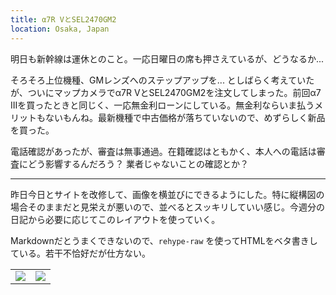 ```yaml
---
title: α7R VとSEL2470GM2
location: Osaka, Japan
---
```


明日も新幹線は運休とのこと。一応日曜日の席も押さえているが、どうなるか...

そろそろ上位機種、GMレンズへのステップアップを... としばらく考えていたが、ついにマップカメラでα7R VとSEL2470GM2を注文してしまった。前回α7 IIIを買ったときと同じく、一応無金利ローンにしている。無金利ならいま払うメリットもないもんね。最新機種で中古価格が落ちていないので、めずらしく新品を買った。

電話確認があったが、審査は無事通過。在籍確認はともかく、本人への電話は審査にどう影響するんだろう？ 業者じゃないことの確認とか？

---

昨日今日とサイトを改修して、画像を横並びにできるようにした。特に縦構図の場合そのままだと見栄えが悪いので、並べるとスッキリしていい感じ。今週分の日記から必要に応じてこのレイアウトを使っていく。

Markdownだとうまくできないので、`rehype-raw` を使ってHTMLをベタ書きしている。若干不恰好だが仕方ない。

<table>
  <tr>
    <td><img class="nopb" src="https://photos.apkas.net/medium/202408/20240830-201610.webp" /></td>
    <td><img class="nopb" src="https://photos.apkas.net/medium/202408/20240830-202446.webp" /></td>
  </tr>
</table>
